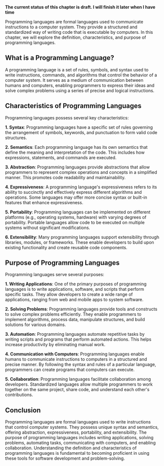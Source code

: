 **The current status of this chapter is draft. I will finish it later when I have time**

Programming languages are formal languages used to communicate instructions to a computer system. They provide a structured and standardized way of writing code that is executable by computers. In this chapter, we will explore the definition, characteristics, and purpose of programming languages.

What is a Programming Language?
-------------------------------

A programming language is a set of rules, symbols, and syntax used to write instructions, commands, and algorithms that control the behavior of a computer system. It serves as a medium of communication between humans and computers, enabling programmers to express their ideas and solve complex problems using a series of precise and logical instructions.

Characteristics of Programming Languages
----------------------------------------

Programming languages possess several key characteristics:

**1. Syntax**: Programming languages have a specific set of rules governing the arrangement of symbols, keywords, and punctuation to form valid code structures.

**2. Semantics**: Each programming language has its own semantics that define the meaning and interpretation of the code. This includes how expressions, statements, and commands are executed.

**3. Abstraction**: Programming languages provide abstractions that allow programmers to represent complex operations and concepts in a simplified manner. This promotes code readability and maintainability.

**4. Expressiveness**: A programming language's expressiveness refers to its ability to succinctly and effectively express different algorithms and operations. Some languages may offer more concise syntax or built-in features that enhance expressiveness.

**5. Portability**: Programming languages can be implemented on different platforms (e.g., operating systems, hardware) with varying degrees of portability. Portable languages allow code to be executed on multiple systems without significant modifications.

**6. Extensibility**: Many programming languages support extensibility through libraries, modules, or frameworks. These enable developers to build upon existing functionality and create reusable code components.

Purpose of Programming Languages
--------------------------------

Programming languages serve several purposes:

**1. Writing Applications**: One of the primary purposes of programming languages is to write applications, software, and scripts that perform specific tasks. They allow developers to create a wide range of applications, ranging from web and mobile apps to system software.

**2. Solving Problems**: Programming languages provide tools and constructs to solve complex problems efficiently. They enable programmers to implement algorithms, process data, manipulate structures, and build solutions for various domains.

**3. Automation**: Programming languages automate repetitive tasks by writing scripts and programs that perform automated actions. This helps increase productivity by eliminating manual work.

**4. Communication with Computers**: Programming languages enable humans to communicate instructions to computers in a structured and precise manner. By following the syntax and rules of a particular language, programmers can create programs that computers can execute.

**5. Collaboration**: Programming languages facilitate collaboration among developers. Standardized languages allow multiple programmers to work together on the same project, share code, and understand each other's contributions.

Conclusion
----------

Programming languages are formal languages used to write instructions that control computer systems. They possess unique syntax and semantics, offering abstraction, expressiveness, portability, and extensibility. The purpose of programming languages includes writing applications, solving problems, automating tasks, communicating with computers, and enabling collaboration. Understanding the definition and characteristics of programming languages is fundamental to becoming proficient in using these tools for software development and problem-solving.
